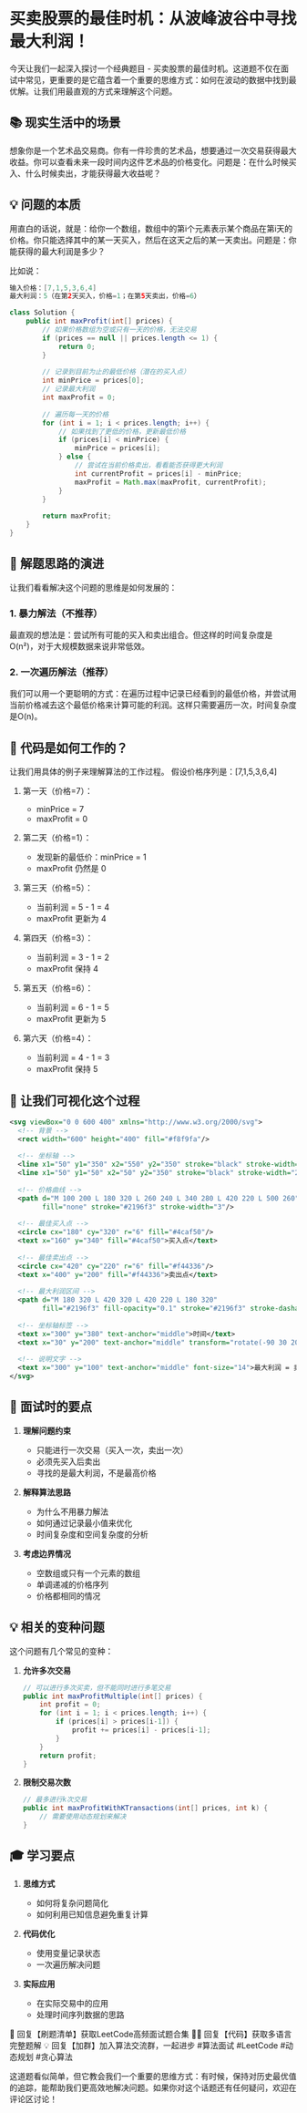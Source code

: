 # 买卖股票的最佳时机：从波峰波谷中寻找最大利润！

今天让我们一起深入探讨一个经典题目 - 买卖股票的最佳时机。这道题不仅在面试中常见，更重要的是它蕴含着一个重要的思维方式：如何在波动的数据中找到最优解。让我们用最直观的方式来理解这个问题。

## 📚 现实生活中的场景

想象你是一个艺术品交易商。你有一件珍贵的艺术品，想要通过一次交易获得最大收益。你可以查看未来一段时间内这件艺术品的价格变化。问题是：在什么时候买入、什么时候卖出，才能获得最大收益呢？

## 💡 问题的本质

用直白的话说，就是：给你一个数组，数组中的第i个元素表示某个商品在第i天的价格。你只能选择其中的某一天买入，然后在这天之后的某一天卖出。问题是：你能获得的最大利润是多少？

比如说：
```java
输入价格：[7,1,5,3,6,4]
最大利润：5（在第2天买入，价格=1；在第5天卖出，价格=6）
```



```java
class Solution {
    public int maxProfit(int[] prices) {
        // 如果价格数组为空或只有一天的价格，无法交易
        if (prices == null || prices.length <= 1) {
            return 0;
        }
        
        // 记录到目前为止的最低价格（潜在的买入点）
        int minPrice = prices[0];
        // 记录最大利润
        int maxProfit = 0;
        
        // 遍历每一天的价格
        for (int i = 1; i < prices.length; i++) {
            // 如果找到了更低的价格，更新最低价格
            if (prices[i] < minPrice) {
                minPrice = prices[i];
            } else {
                // 尝试在当前价格卖出，看看能否获得更大利润
                int currentProfit = prices[i] - minPrice;
                maxProfit = Math.max(maxProfit, currentProfit);
            }
        }
        
        return maxProfit;
    }
}

```

## 📝 解题思路的演进

让我们看看解决这个问题的思维是如何发展的：

### 1. 暴力解法（不推荐）
最直观的想法是：尝试所有可能的买入和卖出组合。但这样的时间复杂度是O(n²)，对于大规模数据来说非常低效。

### 2. 一次遍历解法（推荐）
我们可以用一个更聪明的方式：在遍历过程中记录已经看到的最低价格，并尝试用当前价格减去这个最低价格来计算可能的利润。这样只需要遍历一次，时间复杂度是O(n)。

## 🎯 代码是如何工作的？

让我们用具体的例子来理解算法的工作过程。
假设价格序列是：[7,1,5,3,6,4]

1. 第一天（价格=7）：
   - minPrice = 7
   - maxProfit = 0

2. 第二天（价格=1）：
   - 发现新的最低价：minPrice = 1
   - maxProfit 仍然是 0

3. 第三天（价格=5）：
   - 当前利润 = 5 - 1 = 4
   - maxProfit 更新为 4

4. 第四天（价格=3）：
   - 当前利润 = 3 - 1 = 2
   - maxProfit 保持 4

5. 第五天（价格=6）：
   - 当前利润 = 6 - 1 = 5
   - maxProfit 更新为 5

6. 第六天（价格=4）：
   - 当前利润 = 4 - 1 = 3
   - maxProfit 保持 5

## 🎨 让我们可视化这个过程



```svg
<svg viewBox="0 0 600 400" xmlns="http://www.w3.org/2000/svg">
  <!-- 背景 -->
  <rect width="600" height="400" fill="#f8f9fa"/>
  
  <!-- 坐标轴 -->
  <line x1="50" y1="350" x2="550" y2="350" stroke="black" stroke-width="2"/>
  <line x1="50" y1="50" x2="50" y2="350" stroke="black" stroke-width="2"/>
  
  <!-- 价格曲线 -->
  <path d="M 100 200 L 180 320 L 260 240 L 340 280 L 420 220 L 500 260" 
        fill="none" stroke="#2196f3" stroke-width="3"/>
  
  <!-- 最佳买入点 -->
  <circle cx="180" cy="320" r="6" fill="#4caf50"/>
  <text x="160" y="340" fill="#4caf50">买入点</text>
  
  <!-- 最佳卖出点 -->
  <circle cx="420" cy="220" r="6" fill="#f44336"/>
  <text x="400" y="200" fill="#f44336">卖出点</text>
  
  <!-- 最大利润区间 -->
  <path d="M 180 320 L 420 320 L 420 220 L 180 320" 
        fill="#2196f3" fill-opacity="0.1" stroke="#2196f3" stroke-dasharray="5,5"/>
  
  <!-- 坐标轴标签 -->
  <text x="300" y="380" text-anchor="middle">时间</text>
  <text x="30" y="200" text-anchor="middle" transform="rotate(-90 30 200)">价格</text>
  
  <!-- 说明文字 -->
  <text x="300" y="100" text-anchor="middle" font-size="14">最大利润 = 卖出价 - 买入价</text>
</svg>

```

## 🌟 面试时的要点

1. **理解问题约束**
   - 只能进行一次交易（买入一次，卖出一次）
   - 必须先买入后卖出
   - 寻找的是最大利润，不是最高价格

2. **解释算法思路**
   - 为什么不用暴力解法
   - 如何通过记录最小值来优化
   - 时间复杂度和空间复杂度的分析

3. **考虑边界情况**
   - 空数组或只有一个元素的数组
   - 单调递减的价格序列
   - 价格都相同的情况

## 💡 相关的变种问题

这个问题有几个常见的变种：

1. **允许多次交易**
   ```java
   // 可以进行多次买卖，但不能同时进行多笔交易
   public int maxProfitMultiple(int[] prices) {
       int profit = 0;
       for (int i = 1; i < prices.length; i++) {
           if (prices[i] > prices[i-1]) {
               profit += prices[i] - prices[i-1];
           }
       }
       return profit;
   }
   ```

2. **限制交易次数**
   ```java
   // 最多进行k次交易
   public int maxProfitWithKTransactions(int[] prices, int k) {
       // 需要使用动态规划来解决
   }
   ```

## 🎓 学习要点

1. **思维方式**
   - 如何将复杂问题简化
   - 如何利用已知信息避免重复计算

2. **代码优化**
   - 使用变量记录状态
   - 一次遍历解决问题

3. **实际应用**
   - 在实际交易中的应用
   - 处理时间序列数据的思路


🎁 回复【刷题清单】获取LeetCode高频面试题合集
🧑‍💻 回复【代码】获取多语言完整题解
💡 回复【加群】加入算法交流群，一起进步
#算法面试 #LeetCode #动态规划 #贪心算法

这道题看似简单，但它教会我们一个重要的思维方式：有时候，保持对历史最优值的追踪，能帮助我们更高效地解决问题。如果你对这个话题还有任何疑问，欢迎在评论区讨论！